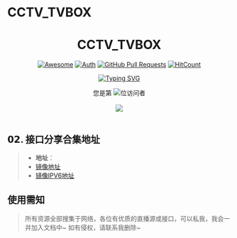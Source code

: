 # CCTV_TVBOX

<div align="center">
<h1>CCTV_TVBOX</h1>

[![Awesome](https://awesome.re/badge.svg)](https://awesome.re)
[![Auth](https://img.shields.io/badge/Auth-Terry-ff69b4)](https://github.com/tengxing)
[![GitHub Pull Requests](https://img.shields.io/github/stars/tengxing/CCTV_TVBOX?logo=Undertale)](https://github.com/tengxing/CCTV_TVBOX/stargazers)
[![HitCount](https://views.whatilearened.today/views/github/tengxing/CCTV_TVBOX.svg)](https://github.com/tengxing/CCTV_TVBOX)

[![Typing SVG](https://readme-typing-svg.demolab.com?font=Fira+Code&weight=900&size=22&duration=4000&pause=1000&color=140900&center=true&vCenter=true&width=550&height=30&lines=%E2%AD%90%E4%BC%98%E8%B4%A8%E6%8E%A5%E5%8F%A3%C2%B7%E7%9B%B4%E6%92%AD%E6%BA%90%C2%B7%E7%9B%B8%E5%85%B3%E8%BD%AF%E4%BB%B6%E5%92%8C%E7%BD%91%E7%AB%99%E7%9A%84%E6%90%9C%E9%9B%86%E5%88%86%E4%BA%AB%E2%AD%90)](https://git.io/typing-svg)

您是第  <img src="https://profile-counter.glitch.me/tengxing/count.svg" />位访问者
<br><br>
<img src="https://v2.jinrishici.com/one.svg?font-size=24&spacing=2&color=DeepPink ">
</div>



<img src="https://cdn.jsdelivr.net/gh/eryajf/tu@main/img/image_20240420_214408.gif" width="100%"  height="2">

## 𝟬𝟮. 接口分享合集地址

>* **地址**：
>* [镜像地址](https://mirror.ghproxy.com/https://raw.githubusercontent.com/tengxing/CCTV_TVBOX/main/CCTV.txt)
>* [镜像IPV6地址](https://mirror.ghproxy.com/https://raw.githubusercontent.com/tengxing/CCTV_TVBOX/main/CCTV_IPV6.txt)

## 使用需知

>所有资源全部搜集于网络，各位有优质的直播源或接口，可以私我，我会一并加入文档中~ 如有侵权，请联系我删除~
